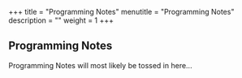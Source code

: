+++
title = "Programming Notes"
menutitle = "Programming Notes"
description = ""
weight = 1
+++

## Programming Notes

Programming Notes will most likely be tossed in here...
